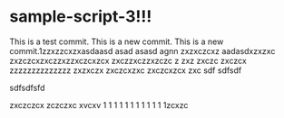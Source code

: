 # sample-script-3!!!

This is a test commit.
This is a new commit.
This is a new commit.1zzxzzcxzxasdaasd
asad
asasd
agnn
zxzxczcxz
aadasdxzxzxc
zxzczcxzxczzxzzxczcxzcx
zxczzxczzxzczc
z
zxz
zxczc
zxczcx
zzzzzzzzzzzzzz
zxzxczx
zxczcxzxc
zxczcxzcx
zxc
sdf
sdfsdf

sdfsdfsfd

zxczczcx
zczczxc
xvcxv
1
1
1
1
1
1
1
1
1
1
1
1zcxzc

